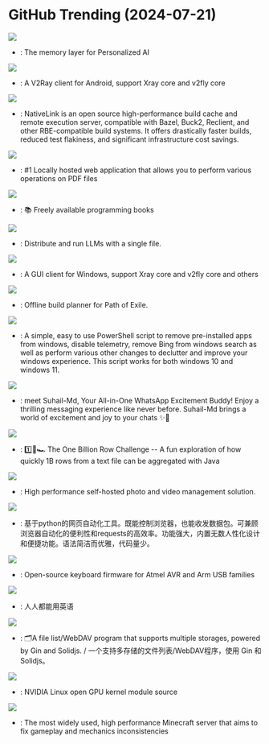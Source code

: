 # GitHub Trending (2024-07-21)

![](https://img.shields.io/badge/Python-New%201-green?style=flat-square&logo=appveyor)
- [](https://github.comundefined): The memory layer for Personalized AI

![](https://img.shields.io/badge/Kotlin-New%2032-green?style=flat-square&logo=appveyor)
- [](https://github.comundefined): A V2Ray client for Android, support Xray core and v2fly core

![](https://img.shields.io/badge/Rust-New%2083-green?style=flat-square&logo=appveyor)
- [](https://github.comundefined): NativeLink is an open source high-performance build cache and remote execution server, compatible with Bazel, Buck2, Reclient, and other RBE-compatible build systems. It offers drastically faster builds, reduced test flakiness, and significant infrastructure cost savings.

![](https://img.shields.io/badge/Java-New%20869-green?style=flat-square&logo=appveyor)
- [](https://github.comundefined): #1 Locally hosted web application that allows you to perform various operations on PDF files

![](https://img.shields.io/badge/none-New%20112-green?style=flat-square&logo=appveyor)
- [](https://github.comundefined): 📚 Freely available programming books

![](https://img.shields.io/badge/C%2B%2B-New%2039-green?style=flat-square&logo=appveyor)
- [](https://github.comundefined): Distribute and run LLMs with a single file.

![](https://img.shields.io/badge/C%23-New%2041-green?style=flat-square&logo=appveyor)
- [](https://github.comundefined): A GUI client for Windows, support Xray core and v2fly core and others

![](https://img.shields.io/badge/Lua-New%2014-green?style=flat-square&logo=appveyor)
- [](https://github.comundefined): Offline build planner for Path of Exile.

![](https://img.shields.io/badge/PowerShell-New%20265-green?style=flat-square&logo=appveyor)
- [](https://github.comundefined): A simple, easy to use PowerShell script to remove pre-installed apps from windows, disable telemetry, remove Bing from windows search as well as perform various other changes to declutter and improve your windows experience. This script works for both windows 10 and windows 11.

![](https://img.shields.io/badge/JavaScript-New%2084-green?style=flat-square&logo=appveyor)
- [](https://github.comundefined): meet Suhail-Md, Your All-in-One WhatsApp Excitement Buddy! Enjoy a thrilling messaging experience like never before. Suhail-Md brings a world of excitement and joy to your chats ✨🤖

![](https://img.shields.io/badge/Java-New%2013-green?style=flat-square&logo=appveyor)
- [](https://github.comundefined): 1️⃣🐝🏎️ The One Billion Row Challenge -- A fun exploration of how quickly 1B rows from a text file can be aggregated with Java

![](https://img.shields.io/badge/TypeScript-New%20171-green?style=flat-square&logo=appveyor)
- [](https://github.comundefined): High performance self-hosted photo and video management solution.

![](https://img.shields.io/badge/Python-New%2049-green?style=flat-square&logo=appveyor)
- [](https://github.comundefined): 基于python的网页自动化工具。既能控制浏览器，也能收发数据包。可兼顾浏览器自动化的便利性和requests的高效率。功能强大，内置无数人性化设计和便捷功能。语法简洁而优雅，代码量少。

![](https://img.shields.io/badge/C-New%2027-green?style=flat-square&logo=appveyor)
- [](https://github.comundefined): Open-source keyboard firmware for Atmel AVR and Arm USB families

![](https://img.shields.io/badge/TypeScript-New%20167-green?style=flat-square&logo=appveyor)
- [](https://github.comundefined): 人人都能用英语

![](https://img.shields.io/badge/Go-New%2046-green?style=flat-square&logo=appveyor)
- [](https://github.comundefined): 🗂️A file list/WebDAV program that supports multiple storages, powered by Gin and Solidjs. / 一个支持多存储的文件列表/WebDAV程序，使用 Gin 和 Solidjs。

![](https://img.shields.io/badge/C-New%20114-green?style=flat-square&logo=appveyor)
- [](https://github.comundefined): NVIDIA Linux open GPU kernel module source

![](https://img.shields.io/badge/Java-New%209-green?style=flat-square&logo=appveyor)
- [](https://github.comundefined): The most widely used, high performance Minecraft server that aims to fix gameplay and mechanics inconsistencies


